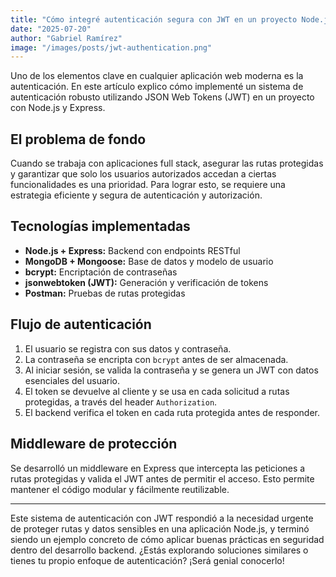 ```yaml
---
title: "Cómo integré autenticación segura con JWT en un proyecto Node.js"
date: "2025-07-20"
author: "Gabriel Ramírez"
image: "/images/posts/jwt-authentication.png"
---
```


Uno de los elementos clave en cualquier aplicación web moderna es la autenticación. En este artículo explico cómo implementé un sistema de autenticación robusto utilizando JSON Web Tokens (JWT) en un proyecto con Node.js y Express.

## El problema de fondo

Cuando se trabaja con aplicaciones full stack, asegurar las rutas protegidas y garantizar que solo los usuarios autorizados accedan a ciertas funcionalidades es una prioridad. Para lograr esto, se requiere una estrategia eficiente y segura de autenticación y autorización.

## Tecnologías implementadas

- **Node.js + Express:** Backend con endpoints RESTful
- **MongoDB + Mongoose:** Base de datos y modelo de usuario
- **bcrypt:** Encriptación de contraseñas
- **jsonwebtoken (JWT):** Generación y verificación de tokens
- **Postman:** Pruebas de rutas protegidas

## Flujo de autenticación

1. El usuario se registra con sus datos y contraseña.
2. La contraseña se encripta con `bcrypt` antes de ser almacenada.
3. Al iniciar sesión, se valida la contraseña y se genera un JWT con datos esenciales del usuario.
4. El token se devuelve al cliente y se usa en cada solicitud a rutas protegidas, a través del header `Authorization`.
5. El backend verifica el token en cada ruta protegida antes de responder.

## Middleware de protección

Se desarrolló un middleware en Express que intercepta las peticiones a rutas protegidas y valida el JWT antes de permitir el acceso. Esto permite mantener el código modular y fácilmente reutilizable.

---

Este sistema de autenticación con JWT respondió a la necesidad urgente de proteger rutas y datos sensibles en una aplicación Node.js, y terminó siendo un ejemplo concreto de cómo aplicar buenas prácticas en seguridad dentro del desarrollo backend. ¿Estás explorando soluciones similares o tienes tu propio enfoque de autenticación? ¡Será genial conocerlo!
